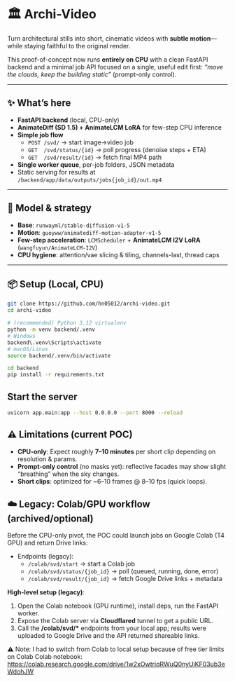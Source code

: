 # 🏛️ Archi-Video

Turn architectural stills into short, cinematic videos with **subtle motion**—while staying faithful to the original render.

This proof-of-concept now runs **entirely on CPU** with a clean FastAPI backend and a minimal job API focused on a single, useful edit first: _“move the clouds, keep the building static”_ (prompt-only control).

---

## ✨ What’s here

- **FastAPI backend** (local, CPU-only)
- **AnimateDiff (SD 1.5) + AnimateLCM LoRA** for few-step CPU inference
- **Simple job flow**
  - `POST /svd/` → start image→video job
  - `GET  /svd/status/{id}` → poll progress (denoise steps + ETA)
  - `GET  /svd/result/{id}` → fetch final MP4 path
- **Single worker queue**, per-job folders, JSON metadata
- Static serving for results at `/backend/app/data/outputs/jobs{job_id}/out.mp4`

---

## 🧠 Model & strategy

- **Base**: `runwayml/stable-diffusion-v1-5`
- **Motion**: `guoyww/animatediff-motion-adapter-v1-5`
- **Few-step acceleration**: `LCMScheduler` + **AnimateLCM I2V LoRA** (`wangfuyun/AnimateLCM-I2V`)
- **CPU hygiene**: attention/vae slicing & tiling, channels-last, thread caps

---

## 📦 Setup (Local, CPU)

```bash
git clone https://github.com/hn05012/archi-video.git
cd archi-video

# (recommended) Python 3.12 virtualenv
python -m venv backend/.venv
# Windows
backend\.venv\Scripts\activate
# macOS/Linux
source backend/.venv/bin/activate

cd backend
pip install -r requirements.txt
```

## Start the server

```bash
uvicorn app.main:app --host 0.0.0.0 --port 8000 --reload
```

## ⚠️ Limitations (current POC)

- **CPU-only**: Expect roughly **7–10 minutes** per short clip depending on resolution & params.
- **Prompt-only control** (no masks yet): reflective facades may show slight “breathing” when the sky changes.
- **Short clips**: optimized for ~6–10 frames @ 8–10 fps (quick loops).

## ☁️ Legacy: Colab/GPU workflow (archived/optional)

Before the CPU-only pivot, the POC could launch jobs on Google Colab (T4 GPU) and return Drive links:

- Endpoints (legacy):
  - `/colab/svd/start` → start a Colab job
  - `/colab/svd/status/{job_id}` → poll (queued, running, done, error)
  - `/colab/svd/result/{job_id}` → fetch Google Drive links + metadata

**High-level setup (legacy)**:

1. Open the Colab notebook (GPU runtime), install deps, run the FastAPI worker. 
2. Expose the Colab server via **Cloudflared** tunnel to get a public URL.
3. Call the **/colab/svd/\*** endpoints from your local app; results were uploaded to Google Drive and the API returned shareable links.

⚠️ Note: I had to switch from Colab to local setup because of free tier limits on Colab
Colab notebook: https://colab.research.google.com/drive/1w2xOwtriqRWuQ0nyUiKF03ub3eWdohJW

